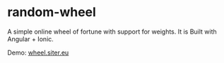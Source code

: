 # random-wheel
A simple online wheel of fortune with support for weights.
It is Built with Angular + Ionic.

Demo: [wheel.siter.eu](https://wheel.siter.eu)
